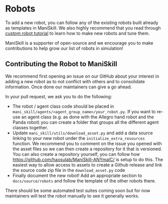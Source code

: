# Robots

To add a new robot, you can follow any of the existing robots built already as templates in ManiSkill. We also highly recommend that you read through [custom robot tutorial](../user_guide/tutorials/custom_robots.md) to learn how to make new robots and tune them.

ManiSkill is a supporter of open-source and we encourage you to make contributions to help grow our list of robots in simulation!

## Contributing the Robot to ManiSkill

We recommend first opening an issue on our GitHub about your interest in adding a new robot as to not conflict with others and to consolidate information. Once done our maintainers can give a go ahead.

In your pull request, we ask you to do the following:
- The robot / agent class code should be placed in `mani_skill/agents/<agent_group_name>/your_robot.py`. If you want to re-use an agent class (e.g. as done with the Allegro hand robot and the Panda robot) you can create a folder that groups all the different agent classes together.
- Update `mani_skill/utils/download_asset.py` and add a data source linking to your new robot under the `initialize_extra_resources` function. We recommend you to comment on the issue you opened with the asset files so we can then create a repository for it that is versioned. You can also create a repository yourself, you can follow how https://github.com/haosulab/ManiSkill-ANYmalC/ is setup to do this. The easiest way to allow access to assets to create a Github release and link the source code zip file in the `download_asset.py` code
- Finally document the new robot! Add an appropriate section to `docs/source/robots` and follow the template of the other robots there.




There should be some automated test suites coming soon but for now maintainers will test the robot manually to see it generally works.
